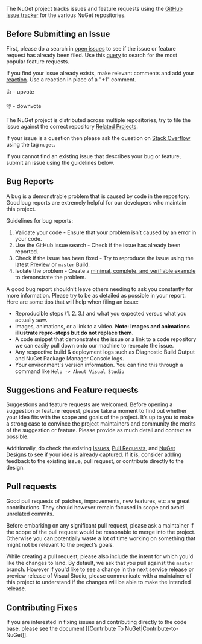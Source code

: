 The NuGet project tracks issues and feature requests using the [GitHub issue tracker](https://github.com/NuGet/Home/issues) for the various NuGet repositories.

## Before Submitting an Issue
First, please do a search in [open issues](https://github.com/NuGet/Home/issues) to see if the issue or feature request has already been filed. Use this [query](https://github.com/NuGet/Home/issues?q=is%3Aissue+is%3Aopen+sort%3Areactions-%2B1-desc) to search for the most popular feature requests.

If you find your issue already exists, make relevant comments and add your [reaction](https://github.com/blog/2119-add-reactions-to-pull-requests-issues-and-comments). Use a reaction in place of a "+1" comment.

👍 - upvote

👎 - downvote

The NuGet project is distributed across multiple repositories, try to file the issue against the correct repository [Related Projects](https://github.com/NuGet/Home#repos-and-projects).

If your issue is a question then please ask the question on [Stack Overflow](https://stackoverflow.com/questions/tagged/nuget) using the tag `nuget`.

If you cannot find an existing issue that describes your bug or feature, submit an issue using the guidelines below.

## Bug Reports
A bug is a demonstrable problem that is caused by code in the repository. Good bug reports are extremely helpful for our developers who maintain this project.

Guidelines for bug reports:

1. Validate your code - Ensure that your problem isn’t caused by an error in your code.
1. Use the GitHub issue search - Check if the issue has already been reported.
1. Check if the issue has been fixed - Try to reproduce the issue using the latest [Preview](https://www.visualstudio.com/vs/preview/) or `master` Build.
1. Isolate the problem - Create a [minimal, complete, and verifiable example](https://stackoverflow.com/help/mcve) to demonstrate the problem.

A good bug report shouldn’t leave others needing to ask you constantly for more information. Please try to be as detailed as possible in your report. Here are some tips that will help when filing an issue:

* Reproducible steps (1. 2. 3.) and what you expected versus what you actually saw.
* Images, animations, or a link to a video. **Note: Images and animations illustrate repro-steps but do not replace them.**
* A code snippet that demonstrates the issue or a link to a code repository we can easily pull down onto our machine to recreate the issue.
* Any respective build & deployment logs such as Diagnostic Build Output and NuGet Package Manager Console logs.
* Your environment's version information. You can find this through a command like `Help -> About Visual Studio`

## Suggestions and Feature requests

Suggestions and feature requests are welcomed. Before opening a suggestion or feature request, please take a moment to find out whether your idea fits with the scope and goals of the project. It’s up to you to make a strong case to convince the project maintainers and community the merits of the suggestion or feature. Please provide as much detail and context as possible.

Additionally, do check the existing [Issues](https://github.com/NuGet/Home/issues), [Pull Requests](https://github.com/NuGet/Home/pulls), and [NuGet Designs](https://github.com/NuGet/Home/tree/dev/designs) to see if your idea is already captured. If it is, consider adding feedback to the existing issue, pull request, or contribute directly to the design.

## Pull requests
Good pull requests of patches, improvements, new features, etc are great contributions. They should however remain focused in scope and avoid unrelated commits.

Before embarking on any significant pull request, please ask a maintainer if the scope of the pull request would be reasonable to merge into the project. Otherwise you can potentially waste a lot of time working on something that might not be relevant to the project’s goals.

While creating a pull request, please also include the intent for which you'd like the changes to land. By default, we ask that you pull against the `master` branch. However if you'd like to see a change in the next service release or preview release of Visual Studio, please communicate with a maintainer of this project to understand if the changes will be able to make the intended release.

## Contributing Fixes
If you are interested in fixing issues and contributing directly to the code base, please see the document [[Contribute To NuGet|Contribute-to-NuGet]].